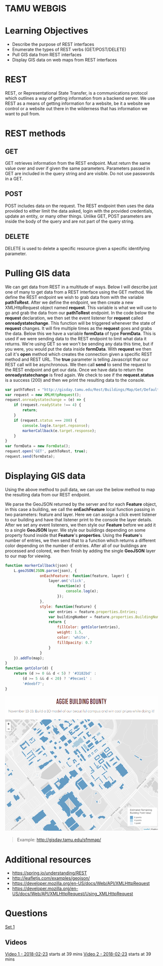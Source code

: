 # TAMU WEBGIS
>

# Learning Objectives
>
- Describe the purpose of REST interfaces
- Enumerate the types of REST verbs (GET/POST/DELETE)
- Pull GIS data from REST interfaces
- Display GIS data on web maps from REST interfaces
# REST
REST, or Representational State Transfer, is a communications protocol which outlines a way of getting information from a backend server. We use REST as a means of getting information for a website, be it a website we control or a website out there in the wilderness that has information we want to pull from.
# REST methods
## GET
GET retrieves information from the REST endpoint. Must return the same value over and over if given the same parameters. Parameters passed in GET are included in the query string and are visible. Do not use passwords in a GET.
## POST
POST includes data on the request. The REST endpoint then uses the data provided to either limit the data asked, login with the provided credentials, update an entity, or many other things. Unlike GET, POST parameters are inside the body of the query and are not part of the query string.
## DELETE
DELETE is used to delete a specific resource given a specific identifying parameter.
>
# Pulling GIS data
We can get data from REST in a multitude of ways. Below I will describe just one of many to get data from a REST interface using the GET method. We define the REST endpoint we wish to grab data from with the variable **pathToRest**. After we define the endpoint, we then create a new XMLHttpRequest object named **request**. This variable is what we will use to go and grab the data from our **pathToRest** endpoint. In the code below the **request** declaration, we then set the event listener for **request** called **onreadystatechange**. This function will be triggered whenever the state of **request** changes. It will fire multiple times as the **request** goes and grabs the data. Below this we have a variable **formData** of type **FormData**. This is used if we were sending data to the REST endpoint to limit what data it returns. We're using GET so we won't be sending any data this time, but if you were, you would put the data inside **formData**. With **request** we then call it's **open** method which creates the connection given a specific REST method and REST URL. The **true** parameter is telling Javascript that our REST call will be asynchronous. We then call **send** to send the request to the REST endpoint and get our data. Once we have data to return the **onreadystatechange** is fired again. We check to see if the **request.status** is a success (200) and then we print the resulting data to the console.
>
```javascript
var pathToRest = "http://gisday.tamu.edu/Rest/Buildings/Map/Get/Default.aspx";
var request = new XMLHttpRequest();
request.onreadystatechange = (e) => {
    if (request.readyState !== 4) {
        return;
    }
    if (request.status === 200) {
        console.log(e.target.repsonse);
        markerCallback(e.target.response);
    }
}
var formData = new FormData();
request.open('GET', pathToRest, true);
request.send(formData);
```
# Displaying GIS data
Using the above method to pull data, we can use the below method to map the resulting data from our REST endpoint.
>
We parse the GeoJSON returned by the server and for each **Feature** object, in this case a building, we call the **onEachFeature** local function passing in two parameters: feature and layer. Here we can assign a click event listener to our building and have that listener print to the console the layer details. After we set any event listeners, we then style our **Feature** before we add it to a single **GeoJSON** layer. We style our buildings depending on some property found inside that **Feature**'s **properties**. Using the **Feature**'s number of entries, we then send that to a function which returns a different color depending on the number of entries. After all of our buildings are processed and colored, we then finish by adding the single **GeoJSON** layer to our map for viewing.
```javascript
function markerCallback(json) {
    L.geoJSON(JSON.parse(json), {
                onEachFeature: function(feature, layer) {
                    layer.on('click',
                        function(e) {
                            console.log(e);
                        });
                },
                style: function(feature) {
                    var entries = feature.properties.Entries;
                    var buildingNumber = feature.properties.BuildingNumber;
                    return {
                        fillColor: getColor(entries),
                        weight: 1.5,
                        color: 'white',
                        fillOpacity: 0.7
                    }
                }
    }).addTo(map);
}
function getColor(d) {
    return (d >= 0 && d < 5) ? '#3182bd' :
        (d >= 5 && d < 20) ? '#9ecae1' :
        '#deebf7';
}

```
>
![Map with data](../images/modules/18/mapwithdata.png)
> Example: http://gisday.tamu.edu/sfmmap/


# Additional resources
- https://spring.io/understanding/REST
- http://leafletjs.com/examples/geojson/
- https://developer.mozilla.org/en-US/docs/Web/API/XMLHttpRequest
- https://developer.mozilla.org/en-US/docs/Web/API/XMLHttpRequest/Using_XMLHttpRequest

# Questions
[Set 1](../reviewquestions/16.md)


## Videos
[Video 1 - 2018-02-23](https://youtu.be/M9UpjYPlvHM) starts at 39 mins
[Video 2 - 2018-02-23](https://youtu.be/N0splCS518g) starts at 39 mins